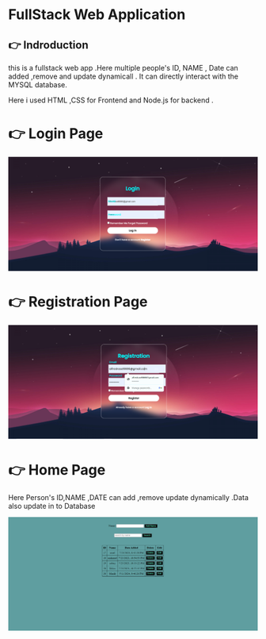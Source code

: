  #  FullStack Web Application 


## 👉 Indroduction 

 this is a fullstack web app .Here   multiple people's ID, NAME , Date can added  ,remove and update dynamicall . It can directly interact with the MYSQL database. 

 Here i used HTML ,CSS for Frontend and Node.js for backend .


 # 👉 Login Page 

<img    src="https://github.com/Rasel-Mahmud-61/FullStack-App/blob/master/login.png">


 
# 👉 Registration Page 

<img    src="https://github.com/Rasel-Mahmud-61/FullStack-App/blob/master/register.png">


# 👉 Home Page  
   Here Person's ID,NAME ,DATE  can add ,remove update dynamically  .Data also update in to Database 

   
<img    src="https://github.com/Rasel-Mahmud-61/FullStack-App/blob/master/homepage.png">
